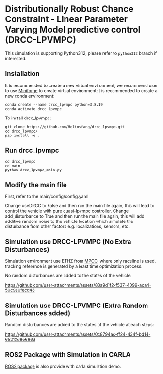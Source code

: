 # Distributionally Robust Chance Constraint - Linear Parameter Varying Model predictive control (DRCC-LPVMPC)

This simulation is supporting Python3.12, please refer to `python312` branch if interested.

## Installation

It is recommended to create a new virtual environment, we recommend user to use [Miniforge](https://github.com/conda-forge/miniforge) to create virtual environment:It is recommended to create a new conda environment:

```
conda create --name drcc_lpvmpc python=3.8.19
conda activate drcc_lpvmpc
```

To install drcc_lpvmpc:

```
git clone https://github.com/Heliosfang/drcc_lpvmpc.git
cd drcc_lpvmpc/
pip install -e .
```

## Run drcc_lpvmpc

```
cd drcc_lpvmpc
cd main
python drcc_lpvmpc_main.py
```

## Modify the main file

First, refer to the main/config/config.yaml

Change useDRCC to False and then run the main file again, this will lead to control the vehicle with pure quasi-lpvmpc controller.
Change add_disturbance to True and then run the main file again, this will add additive random noise to the vehicle location which simulate the disturbance from other factors e.g. localizations, sensors, etc.

## Simulation use DRCC-LPVMPC (No Extra Disturbances)

Simulation environment use ETHZ from [MPCC](https://github.com/alexliniger/MPCC), where only raceline is used, tracking reference is generated by a least time optimization process.

No random disturbances are added to the states of the vehicle:

https://github.com/user-attachments/assets/83a9d1f2-f537-4099-aca4-50c9e0fecd48

## Simulation use DRCC-LPVMPC (Extra Random Disturbances added)

Random disturbances are added to the states of the vehicle at each steps:

https://github.com/user-attachments/assets/0c8794ac-ff24-434f-bd14-65213d8e666d

## ROS2 Package with Simulation in CARLA

[ROS2 package](https://github.com/Heliosfang/ros2_ws) is also provide with carla simulation demo.
